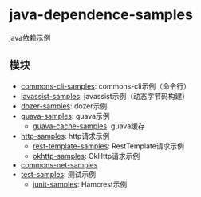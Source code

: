 # java-dependence-samples

java依赖示例

## 模块

- [commons-cli-samples](./commons-cli-samples): commons-cli示例（命令行）
- [javassist-samples](./javassist-samples): javassist示例（动态字节码构建）
- [dozer-samples](./dozer-samples): dozer示例
- [guava-samples](./guava-samples): guava示例
   - [guava-cache-samples](./guava-samples/guava-cache-samples): guava缓存
- [http-samples](./http-samples): http请求示例
  - [rest-template-samples](./http-samples/rest-template-samples): RestTemplate请求示例
  - [okhttp-samples](./http-samples/okhttp-samples): OkHttp请求示例
- [commons-net-samples](./commons-net-samples)
- [test-samples](./test-samples): 测试示例
  - [junit-samples](./test-samples/junit-samples): Hamcrest示例